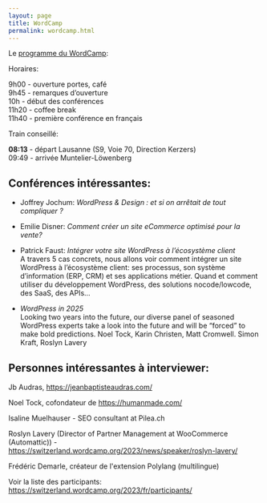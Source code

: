 ```yaml
---
layout: page
title: WordCamp
permalink: wordcamp.html
---
```


Le [programme du WordCamp](https://switzerland.wordcamp.org/2023/fr/programme/): 

Horaires: 

 9h00 - ouverture portes, café  
 9h45 - remarques d’ouverture  
 10h - début des conférences  
 11h20 - coffee break  
 11h40 - première conférence en français

 Train conseillé: 

 **08:13** - départ Lausanne (S9, Voie 70, Direction Kerzers)  
 09:49 - arrivée Muntelier-Löwenberg


## Conférences intéressantes:

- Joffrey Jochum: *WordPress & Design : et si on arrêtait de tout compliquer ?*

- Emilie Disner: *Comment créer un site eCommerce optimisé pour la vente?*

- Patrick Faust: *Intégrer votre site WordPress à l’écosystème client*  
A travers 5 cas concrets, nous allons voir comment intégrer un site
WordPress à l’écosystème client: ses processus, son système
d’information (ERP, CRM) et ses applications métier.
Quand et comment utiliser du développement WordPress, des solutions
nocode/lowcode, des SaaS, des APIs…

- *WordPress in 2025*  
Looking two years into the future, our diverse panel of seasoned WordPress experts take a look into the future and will be “forced” to make bold predictions. Noel Tock, Karin Christen, Matt Cromwell. Simon Kraft, Roslyn Lavery

## Personnes intéressantes à interviewer:

Jb Audras, https://jeanbaptisteaudras.com/

Noel Tock, cofondateur de https://humanmade.com/

Isaline Muelhauser - SEO consultant at Pilea.ch

Roslyn Lavery (Director of Partner Management at WooCommerce (Automattic)) - https://switzerland.wordcamp.org/2023/news/speaker/roslyn-lavery/

Frédéric Demarle, créateur de l'extension Polylang (multilingue)

Voir la liste des participants:
https://switzerland.wordcamp.org/2023/fr/participants/
